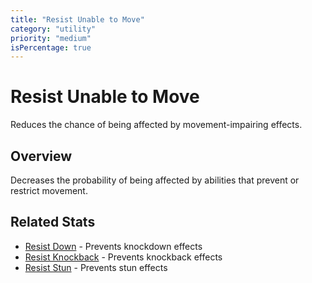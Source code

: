 ```yaml
---
title: "Resist Unable to Move"
category: "utility"
priority: "medium"
isPercentage: true
---
```


# Resist Unable to Move

Reduces the chance of being affected by movement-impairing effects.

## Overview

Decreases the probability of being affected by abilities that prevent or restrict movement.


## Related Stats

- [Resist Down](/stats/resistDown) - Prevents knockdown effects
- [Resist Knockback](/stats/resistKnockback) - Prevents knockback effects
- [Resist Stun](/stats/resistStun) - Prevents stun effects